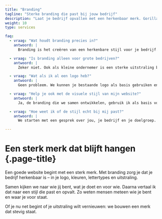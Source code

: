 ```yaml
---
title: "Branding"
tagline: "Sterke branding die past bij jouw bedrijf"
description: "Laat je bedrijf opvallen met een herkenbaar merk. GorillaMade helpt met logo, kleuren en stijl die passen bij jouw verhaal en website."
weight: 10
type: services

faq:
  - vraag: "Wat houdt branding precies in?"
    antwoord: |
      Branding is het creëren van een herkenbare stijl voor je bedrijf. Denk aan een logo, kleuren, lettertypes en uitstraling die passen bij wie je bent.

  - vraag: "Is branding alleen voor grote bedrijven?"
    antwoord: |
      Zeker niet. Ook als kleine ondernemer is een sterke uitstraling belangrijk. Het helpt je op te vallen en vertrouwen te wekken bij je klanten.

  - vraag: "Wat als ik al een logo heb?"
    antwoord: |
      Geen probleem. We kunnen je bestaande logo als basis gebruiken en de rest van je huisstijl daarbij laten aansluiten of vernieuwen.

  - vraag: "Help je ook met de visuele stijl van mijn website?"
    antwoord: |
      Ja, de branding die we samen ontwikkelen, gebruik ik als basis voor je website. Zo vormt alles één sterk, herkenbaar geheel.

  - vraag: "Hoe weet ik of de stijl echt bij mij past?"
    antwoord: |
      We starten met een gesprek over jou, je bedrijf en je doelgroep. Op basis daarvan maak ik voorstellen waar jij je in herkent en feedback op kunt geven.

---
```


# Een sterk merk dat blijft hangen {.page-title}

Een goede website begint met een sterk merk. Met branding zorg je dat je bedrijf herkenbaar is – in je logo, kleuren, lettertypes en uitstraling.

Samen kijken we naar wie jij bent, wat je doet en voor wie. Daarna vertaal ik dat naar een stijl die past en opvalt. Zo weten mensen meteen wie je bent en waar je voor staat.

Of je nu net begint of je uitstraling wilt vernieuwen: we bouwen een merk dat stevig staat.